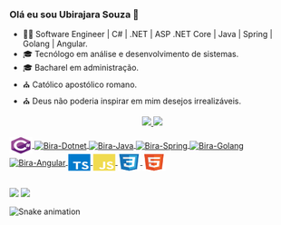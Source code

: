 ### Olá eu sou Ubirajara Souza 👋

- 👨‍💻 Software Engineer | C# | .NET | ASP .NET Core | Java | Spring | Golang | Angular.
- 🎓 Tecnólogo em análise e desenvolvimento de sistemas.
- 🎓 Bacharel em administração.
- ⛪ Católico apostólico romano.
- ⛪ Deus não poderia inspirar em mim desejos irrealizáveis.

<div align="center">
    <a href="https://github.com/Ubirajara-Souza">
        <img height="180em"
            src="https://github-readme-stats.vercel.app/api?username=Ubirajara-Souza&show_icons=true&theme=dark&include_all_commits=true&count_private=true" />
        <img height="180em"
            src="https://github-readme-stats.vercel.app/api/top-langs/?username=Ubirajara-Souza&layout=compact&langs_count=7&theme=dark" />
</div>

<div style="display: inline_block"><br>
    <img align="center" alt="Bira-Csharp" height="30" width="40"
        src="https://raw.githubusercontent.com/devicons/devicon/master/icons/csharp/csharp-original.svg">
    <img align="center" alt="Bira-Dotnet" height="30" width="40"
        src="https://cdn.jsdelivr.net/gh/devicons/devicon/icons/dotnetcore/dotnetcore-original.svg">
    <img align="center" alt="Bira-Java" height="30" width="40"
        src="https://cdn.jsdelivr.net/gh/devicons/devicon/icons/java/java-original-wordmark.svg">
    <img align="center" alt="Bira-Spring" height="30" width="40"
        src="https://cdn.jsdelivr.net/gh/devicons/devicon/icons/spring/spring-original-wordmark.svg">
    <img align="center" alt="Bira-Golang" height="30" width="40"
        src="https://cdn.jsdelivr.net/gh/devicons/devicon/icons/go/go-original.svg">
    <img align="center" alt="Bira-Angular" height="30" width="40"
        src="https://cdn.jsdelivr.net/gh/devicons/devicon/icons/angularjs/angularjs-original.svg">
    <img align="center" alt="Bira-Ts" height="30" width="40"
        src="https://raw.githubusercontent.com/devicons/devicon/master/icons/typescript/typescript-plain.svg">
    <img align="center" alt="Bira-Js" height="30" width="40"
        src="https://raw.githubusercontent.com/devicons/devicon/master/icons/javascript/javascript-plain.svg">
    <img align="center" alt="Bira-Css" height="30" width="40"
        src="https://raw.githubusercontent.com/devicons/devicon/master/icons/css3/css3-original.svg">
    <img align="center" alt="Bira-HTML" height="30" width="40"
        src="https://raw.githubusercontent.com/devicons/devicon/master/icons/html5/html5-original.svg">
</div>
  
  ##
  
<div>
   <a href="mailto:bira.shsouza@outlook.com"><img
            src="https://img.shields.io/badge/Microsoft_Outlook-0078D4?style=for-the-badge&logo=microsoft-outlook&logoColor=white"
            target="_blank"></a>
   <a href="https://www.linkedin.com/in/ubirajara-souza-97769a189/" target="_blank"><img
            src="https://img.shields.io/badge/-LinkedIn-%230077B5?style=for-the-badge&logo=linkedin&logoColor=white"
            target="_blank"></a>
            
   ![Snake animation](https://github.com/Ubirajara-Souza/Ubirajara-Souza/blob/output/github-contribution-grid-snake.svg)
    
</div>
